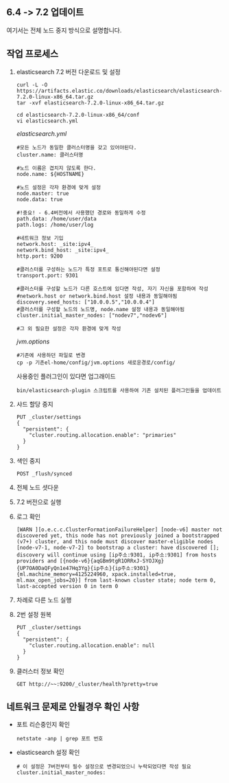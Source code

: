 ## 6.4 -> 7.2 업데이트
여기서는 전체 노드 중지 방식으로 설명합니다.

## 작업 프로세스
1. elasticsearch 7.2 버전 다운로드 및 설정
    ```
    curl -L -O https://artifacts.elastic.co/downloads/elasticsearch/elasticsearch-7.2.0-linux-x86_64.tar.gz
    tar -xvf elasticsearch-7.2.0-linux-x86_64.tar.gz
    
    cd elasticsearch-7.2.0-linux-x86_64/conf
    vi elasticsearch.yml
    ```
    
    _elasticsearch.yml_
    
    ```
    #모든 노드가 동일한 클러스터명을 갖고 있어야된다.
    cluster.name: 클러스터명
   
    #노드 이름은 겹치지 않도록 한다. 
    node.name: ${HOSTNAME}
    
    #노드 설정은 각자 환경에 맞게 설정
    node.master: true
    node.data: true
    
    #!중요! - 6.4버전에서 사용했던 경로와 동일하게 수정
    path.data: /home/user/data
    path.logs: /home/user/log
    
    #네트워크 정보 기입
    network.host: _site:ipv4_
    network.bind_host: _site:ipv4_
    http.port: 9200
    
    #클러스터를 구성하는 노드가 특정 포트로 통신해야된다면 설정
    transport.port: 9301
    
    #클러스터를 구성할 노드가 다른 호스트에 있다면 작성, 자기 자신을 포함하여 작성
    #network.host or network.bind.host 설정 내용과 동일해야됨
    discovery.seed_hosts: ["10.0.0.5","10.0.0.4"]
    #클러스터를 구성할 노드의 노드명, node.name 설정 내용과 동일해야됨
    cluster.initial_master_nodes: ["nodev7","nodev6"]
    
    #그 외 필요한 설정은 각자 환경에 맞게 작성
    ```
    
    _jvm.options_
    ```
    #기존에 사용하던 파일로 변경
    cp -p 기존el-home/config/jvm.options 새로운경로/config/
    ```
    
    사용중인 플러그인이 있다면 업그래이드
    ```
    bin/elasticsearch-plugin 스크립트를 사용하여 기존 설치된 플러그인들을 업데이트
    ```
    
2. 샤드 할당 중지
    ```
    PUT _cluster/settings
    {
      "persistent": {
        "cluster.routing.allocation.enable": "primaries"
      }
    }
    ```
    
3. 색인 중지
    ```
    POST _flush/synced
    ```    
4. 전체 노드 셧다운
5. 7.2 버전으로 실행
6. 로그 확인
    ```
    [WARN ][o.e.c.c.ClusterFormationFailureHelper] [node-v6] master not discovered yet, this node has not previously joined a bootstrapped (v7+) cluster, and this node must discover master-eligible nodes [node-v7-1, node-v7-2] to bootstrap a cluster: have discovered []; discovery will continue using [ip주소:9301, ip주소:9301] from hosts providers and [{node-v6}{aqGBm9tgR1ORRxJ-SYOJXg}{UP7OA0DaQFyQn1e47Hq3Yg}{ip주소}{ip주소:9301}{ml.machine_memory=4125224960, xpack.installed=true, ml.max_open_jobs=20}] from last-known cluster state; node term 0, last-accepted version 0 in term 0
    ```    
7. 차례로 다른 노드 실행
8. 2번 설정 원복
     ```
     PUT _cluster/settings
     {
       "persistent": {
         "cluster.routing.allocation.enable": null
       }
     }
     ```
9. 클러스터 정보 확인
    ```
    GET http://~~:9200/_cluster/health?pretty=true
    ```
    
## 네트워크 문제로 안될경우 확인 사항
* 포트 리슨중인지 확인
    ```
    netstate -anp | grep 포트 번호
    ```
    
* elasticsearch 설정 확인
    ```
    # 이 설정은 7버전부터 필수 설정으로 변경되었으니 누락되었다면 작성 필요
    cluster.initial_master_nodes: 
    ```